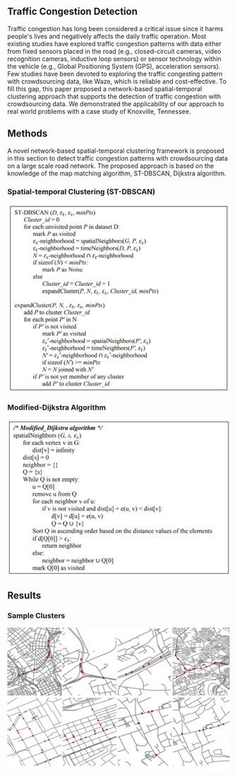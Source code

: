 ## Traffic Congestion Detection
Traffic congestion has long been considered a critical issue since it harms people's lives and negatively affects the daily traffic operation. Most existing studies have explored traffic congestion patterns with data either from fixed sensors placed in the road (e.g., closed-circuit cameras, video recognition cameras, inductive loop sensors) or sensor technology within the vehicle (e.g., Global Positioning System (GPS), acceleration sensors). Few studies have been devoted to exploring the traffic congesting pattern with crowdsourcing data, like Waze, which is reliable and cost-effective. To fill this gap, this paper proposed a network-based spatial-temporal clustering approach that supports the detection of traffic congestion with crowdsourcing data. We demonstrated the applicability of our approach to real world problems with a case study of Knoxville, Tennessee.

## Methods
A novel network-based spatial-temporal clustering framework is proposed in this section to detect traffic congestion patterns with crowdsourcing data on a large scale road network. The proposed approach is based on the knowledge of the map matching algorithm, ST-DBSCAN, Dijkstra algorithm.

### Spatial-temporal Clustering (ST-DBSCAN)
![ST-DBSCAN](STDBSCAN.jpg " STDBSCAN")

### Modified-Dijkstra Algorithm
![Dijkstra](dijkstra.jpg " Dijkstra")

## Results
### Sample Clusters
![Sample Clusters](ITS1.jpg " Sample clusters both for highway (top) and local street (bottom)")
